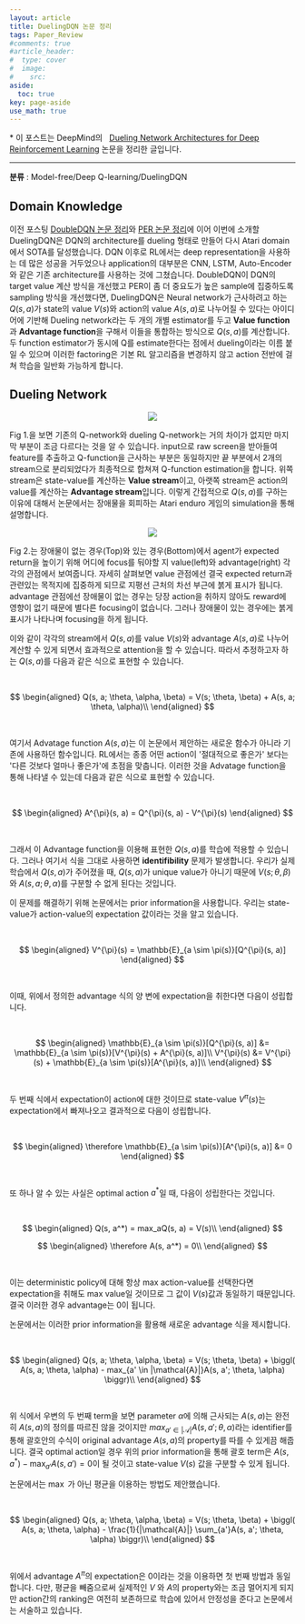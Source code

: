 ```yaml
---
layout: article
title: DuelingDQN 논문 정리
tags: Paper_Review
#comments: true
#article_header:
#  type: cover
#  image:
#    src:
aside:
  toc: true
key: page-aside
use_math: true
---
```


  \* 이 포스트는 DeepMind의
  &nbsp;&nbsp;[Dueling Network Architectures for Deep Reinforcement Learning](https://arxiv.org/pdf/1511.06581.pdf) 논문을 정리한 글입니다.

  ----------------------------------------------------------------------

**분류** : Model-free/Deep Q-learning/DuelingDQN

## Domain Knowledge

  이전 포스팅 [DoubleDQN 논문 정리](https://loteeyoon.github.io/2022/01/05/DoubleDQN-%EB%85%BC%EB%AC%B8-%EC%A0%95%EB%A6%AC.html)와 [PER 논문 정리](https://loteeyoon.github.io/2022/01/06/PER-%EB%85%BC%EB%AC%B8-%EC%A0%95%EB%A6%AC.html)에 이어 이번에 소개할 DuelingDQN은 DQN의 architecture를 dueling 형태로 만들어 다시 Atari domain에서 SOTA를 달성했습니다. DQN 이후로 RL에서는 deep representation을 사용하는 데 많은 성공을 거두었으나 application의 대부분은 CNN, LSTM, Auto-Encoder와 같은 기존 architecture를 사용하는 것에 그쳤습니다. DoubleDQN이 DQN의 target value 계산 방식을 개선했고 PER이 좀 더 중요도가 높은 sample에 집중하도록 sampling 방식을 개선했다면, DuelingDQN은 Neural network가 근사하려고 하는 $Q(s, a)$가 state의 value $V(s)$와 action의 value $A(s, a)$로 나누어질 수 있다는 아이디어에 기반해 Dueling network라는 두 개의 개별 estimator를 두고 **Value function**과 **Advantage function**을 구해서 이들을 통합하는 방식으로 $Q(s, a)$를 계산합니다. 두 function estimator가 동시에 Q를 estimate한다는 점에서 dueling이라는 이름 붙일 수 있으며 이러한 factoring은 기본 RL 알고리즘을 변경하지 않고 action 전반에 걸쳐 학습을 일반화 가능하게 합니다.

## Dueling Network

<p align="center"><img src="https://github.com/LoteeYoon/LoteeYoon.github.io/blob/master/dueling_architect.png?raw=true"></p>  

  Fig 1.을 보면 기존의 Q-network와 dueling Q-network는 거의 차이가 없지만 마지막 부분이 조금 다르다는 것을 알 수 있습니다. input으로 raw screen을 받아들여 feature를 추출하고 Q-function을 근사하는 부분은 동일하지만 끝 부분에서 2개의 stream으로 분리되었다가 최종적으로 합쳐져 Q-function estimation을 합니다. 위쪽 stream은 state-value를 계산하는 **Value stream**이고, 아랫쪽 stream은 action의 value를 계산하는 **Advantage stream**입니다. 이렇게 간접적으로 $Q(s, a)$를 구하는 이유에 대해서 논문에서는 장애물을 회피하는 Atari enduro 게임의 simulation을 통해 설명합니다.


<p align="center"><img src="https://github.com/LoteeYoon/LoteeYoon.github.io/blob/master/Dueling_enduro_game.png?raw=true"></p>  

  Fig 2.는 장애물이 없는 경우(Top)와 있는 경우(Bottom)에서 agent가 expected return을 높이기 위해 어디에 focus를 둬야할 지 value(left)와 advantage(right) 각각의 관점에서 보여줍니다. 자세히 살펴보면 value 관점에선 결국 expected return과 관련있는 목적지에 집중하게 되므로 지평선 근처의 차선 부근에 붉게 표시가 됩니다. advantage 관점에선 장애물이 없는 경우는 당장 action을 취하지 않아도 reward에 영향이 없기 때문에 별다른 focusing이 없습니다. 그러나 장애물이 있는 경우에는 붉게 표시가 나타나며 focusing을 하게 됩니다.

  이와 같이 각각의 stream에서 $Q(s, a)$를 value $V(s)$와 advantage $A(s, a)$로 나누어 계산할 수 있게 되면서 효과적으로 attention을 할 수 있습니다. 따라서 추정하고자 하는 $Q(s, a)$를 다음과 같은 식으로 표현할 수 있습니다.

<br/>

$$
\begin{aligned}
Q(s, a; \theta, \alpha, \beta) = V(s; \theta, \beta) + A(s, a; \theta, \alpha)\\
\end{aligned}
$$

<br/>

  여기서 Advatage function $A(s, a)$는 이 논문에서 제안하는 새로운 함수가 아니라 기존에 사용하던 함수입니다. RL에서는 종종 어떤 action이 '절대적으로 좋은가' 보다는 '다른 것보다 얼마나 좋은가'에 초점을 맞춥니다. 이러한 것을 Advatage function을 통해 나타낼 수 있는데 다음과 같은 식으로 표현할 수 있습니다.

<br/>

$$
\begin{aligned}
A^{\pi}(s, a) = Q^{\pi}(s, a) - V^{\pi}(s)
\end{aligned}
$$

<br/>

  그래서 이 Advantage function을 이용해 표현한 $Q(s, a)$를 학습에 적용할 수 있습니다. 그러나 여기서 식을 그대로 사용하면 **identifibility** 문제가 발생합니다. 우리가 실제 학습에서 $Q(s, a)$가 주어졌을 때, $Q(s, a)$가 unique value가 아니기 때문에 $V(s; \theta, \beta)$ 와 $A(s, a; \theta, \alpha)$를 구분할 수 없게 된다는 것입니다.

  이 문제를 해결하기 위해 논문에서는 prior information을 사용합니다. 우리는 state-value가 action-value의 expectation 값이라는 것을 알고 있습니다.

<br/>

$$
\begin{aligned}
V^{\pi}(s) = \mathbb{E}_{a \sim \pi(s)}[Q^{\pi}(s, a)]
\end{aligned}
$$

<br/>

  이때, 위에서 정의한 advantage 식의 양 변에 expectation을 취한다면 다음이 성립합니다.

<br/>

$$
\begin{aligned}
\mathbb{E}_{a \sim \pi(s)}[Q^{\pi}(s, a)] &= \mathbb{E}_{a \sim \pi(s)}[V^{\pi}(s) + A^{\pi}(s, a)]\\
V^{\pi}(s) &= V^{\pi}(s) + \mathbb{E}_{a \sim \pi(s)}[A^{\pi}(s, a)]\\
\end{aligned}
$$

<br/>

  두 번째 식에서 expectation이 action에 대한 것이므로 state-value $V^{\pi}(s)$는 expectation에서 빠져나오고 결과적으로 다음이 성립합니다.

<br/>

$$
\begin{aligned}
\therefore \mathbb{E}_{a \sim \pi(s)}[A^{\pi}(s, a)] &= 0
\end{aligned}
$$

<br/>

또 하나 알 수 있는 사실은 optimal action $a^*$일 때, 다음이 성립한다는 것입니다.

<br/>

$$
\begin{aligned}
Q(s, a^*) = max_aQ(s, a) = V(s)\\
\end{aligned}
$$

$$
\begin{aligned}
\therefore A(s, a^*) = 0\\
\end{aligned}
$$

<br/>

  이는 deterministic policy에 대해 항상 max action-value를 선택한다면 expectation을 취해도 max value일 것이므로 그 값이 $V(s)$값과 동일하기 때문입니다. 결국 이러한 경우 advantage는 0이 됩니다.

  논문에서는 이러한 prior information을 활용해 새로운 advantage 식을 제시합니다.

<br/>

$$
\begin{aligned}
Q(s, a; \theta, \alpha, \beta) = V(s; \theta, \beta) + \biggl( A(s, a; \theta, \alpha) - max_{a' \in |\mathcal{A}|}A(s, a'; \theta, \alpha) \biggr)\\
\end{aligned}
$$

<br/>

  위 식에서 우변의 두 번째 term을 보면 parameter $\alpha$에 의해 근사되는 $A(s, a)$는 완전히 $A(s, a)$의 정의를 따르진 않을 것이지만 $max_{a' \in |\mathcal{A}|}A(s, a'; \theta, \alpha)$라는 identifier를 통해 괄호안의 수식이 original advantage $A(s, a)$의 property를 따를 수 있게끔 해줍니다. 결국 optimal action일 경우 위의 prior information을 통해 괄호 term은 $A(s, a^*) - \max_{a'}A(s, a') = 0$이 될 것이고 state-value $V(s)$ 값을 구분할 수 있게 됩니다.

  논문에서는 $\max$ 가 아닌 평균을 이용하는 방법도 제안했습니다.

<br/>

$$
\begin{aligned}
Q(s, a; \theta, \alpha, \beta) = V(s; \theta, \beta) + \biggl( A(s, a; \theta, \alpha) - \frac{1}{|\mathcal{A}|} \sum_{a'}A(s, a'; \theta, \alpha) \biggr)\\
\end{aligned}
$$

<br/>

  위에서 advantage $A^{\pi}$의 expectation은 0이라는 것을 이용하면 첫 번째 방법과 동일합니다. 다만, 평균을 빼줌으로써 실제적인 $V$ 와 $A$의 property와는 조금 멀어지게 되지만 action간의 ranking은 여전히 보존하므로 학습에 있어서 안정성을 준다고 논문에서는 서술하고 있습니다.
